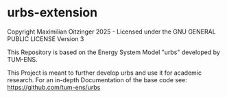 # urbs-extension

Copyright Maximilian Oitzinger 2025 - Licensed under the GNU GENERAL PUBLIC LICENSE Version 3

This Repository is based on the Energy System Model "urbs" developed by TUM-ENS.

This Project is meant to further develop urbs and use it for academic research. For an in-depth Documentation of the base code see: https://github.com/tum-ens/urbs
